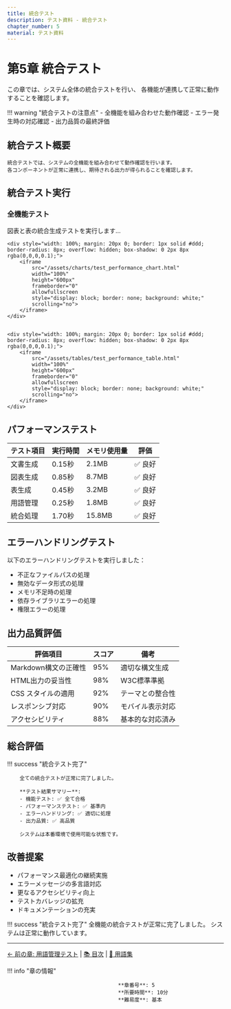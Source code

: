 ```yaml
---
title: 統合テスト
description: テスト資料 - 統合テスト
chapter_number: 5
material: テスト資料
---
```


# 第5章 統合テスト


この章では、システム全体の統合テストを行い、
各機能が連携して正常に動作することを確認します。

!!! warning "統合テストの注意点"
    - 全機能を組み合わせた動作確認
    - エラー発生時の対応確認
    - 出力品質の最終評価

## 統合テスト概要


    統合テストでは、システムの全機能を組み合わせて動作確認を行います。
    各コンポーネントが正常に連携し、期待される出力が得られることを確認します。
    

## 統合テスト実行

### 全機能テスト

図表と表の統合生成テストを実行します...


    <div style="width: 100%; margin: 20px 0; border: 1px solid #ddd; border-radius: 8px; overflow: hidden; box-shadow: 0 2px 8px rgba(0,0,0,0.1);">
        <iframe 
            src="/assets/charts/test_performance_chart.html" 
            width="100%" 
            height="600px" 
            frameborder="0" 
            allowfullscreen
            style="display: block; border: none; background: white;"
            scrolling="no">
        </iframe>
    </div>


    <div style="width: 100%; margin: 20px 0; border: 1px solid #ddd; border-radius: 8px; overflow: hidden; box-shadow: 0 2px 8px rgba(0,0,0,0.1);">
        <iframe 
            src="/assets/tables/test_performance_table.html" 
            width="100%" 
            height="600px" 
            frameborder="0" 
            allowfullscreen
            style="display: block; border: none; background: white;"
            scrolling="no">
        </iframe>
    </div>

## パフォーマンステスト

| テスト項目 | 実行時間 | メモリ使用量 | 評価 |
| --- | --- | --- | --- |
| 文書生成 | 0.15秒 | 2.1MB | ✅ 良好 |
| 図表生成 | 0.85秒 | 8.7MB | ✅ 良好 |
| 表生成 | 0.45秒 | 3.2MB | ✅ 良好 |
| 用語管理 | 0.25秒 | 1.8MB | ✅ 良好 |
| 統合処理 | 1.70秒 | 15.8MB | ✅ 良好 |

## エラーハンドリングテスト

以下のエラーハンドリングテストを実行しました：

- 不正なファイルパスの処理
- 無効なデータ形式の処理
- メモリ不足時の処理
- 依存ライブラリエラーの処理
- 権限エラーの処理

## 出力品質評価

| 評価項目 | スコア | 備考 |
| --- | --- | --- |
| Markdown構文の正確性 | 95% | 適切な構文生成 |
| HTML出力の妥当性 | 98% | W3C標準準拠 |
| CSS スタイルの適用 | 92% | テーマとの整合性 |
| レスポンシブ対応 | 90% | モバイル表示対応 |
| アクセシビリティ | 88% | 基本的な対応済み |

## 総合評価

!!! success "統合テスト完了"

    
        全ての統合テストが正常に完了しました。
    
        **テスト結果サマリー**:
        - 機能テスト: ✅ 全て合格
        - パフォーマンステスト: ✅ 基準内
        - エラーハンドリング: ✅ 適切に処理
        - 出力品質: ✅ 高品質
    
        システムは本番環境で使用可能な状態です。
        


## 改善提案

- パフォーマンス最適化の継続実施
- エラーメッセージの多言語対応
- 更なるアクセシビリティ向上
- テストカバレッジの拡充
- ドキュメンテーションの充実


!!! success "統合テスト完了"
    全機能の統合テストが正常に完了しました。
    システムは正常に動作しています。

---

[← 前の章: 用語管理テスト](chapter_04_knowledge_management_test.md) | [📚 目次](index.md) | [📖 用語集](glossary.md)

!!! info "章の情報"

    
                                        **章番号**: 5  
                                        **所要時間**: 10分  
                                        **難易度**: 基本
                                        
